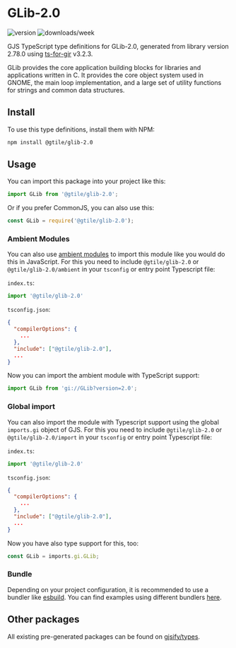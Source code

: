 
# GLib-2.0

![version](https://img.shields.io/npm/v/@gtile/glib-2.0)
![downloads/week](https://img.shields.io/npm/dw/@gtile/glib-2.0)


GJS TypeScript type definitions for GLib-2.0, generated from library version 2.78.0 using [ts-for-gir](https://github.com/gjsify/ts-for-gir) v3.2.3.

GLib provides the core application building blocks for libraries and applications written in C. It provides the core object system used in GNOME, the main loop implementation, and a large set of utility functions for strings and common data structures.

## Install

To use this type definitions, install them with NPM:
```bash
npm install @gtile/glib-2.0
```

## Usage

You can import this package into your project like this:
```ts
import GLib from '@gtile/glib-2.0';
```

Or if you prefer CommonJS, you can also use this:
```ts
const GLib = require('@gtile/glib-2.0');
```

### Ambient Modules

You can also use [ambient modules](https://github.com/gjsify/ts-for-gir/tree/main/packages/cli#ambient-modules) to import this module like you would do this in JavaScript.
For this you need to include `@gtile/glib-2.0` or `@gtile/glib-2.0/ambient` in your `tsconfig` or entry point Typescript file:

`index.ts`:
```ts
import '@gtile/glib-2.0'
```

`tsconfig.json`:
```json
{
  "compilerOptions": {
    ...
  },
  "include": ["@gtile/glib-2.0"],
  ...
}
```

Now you can import the ambient module with TypeScript support: 

```ts
import GLib from 'gi://GLib?version=2.0';
```

### Global import

You can also import the module with Typescript support using the global `imports.gi` object of GJS.
For this you need to include `@gtile/glib-2.0` or `@gtile/glib-2.0/import` in your `tsconfig` or entry point Typescript file:

`index.ts`:
```ts
import '@gtile/glib-2.0'
```

`tsconfig.json`:
```json
{
  "compilerOptions": {
    ...
  },
  "include": ["@gtile/glib-2.0"],
  ...
}
```

Now you have also type support for this, too:

```ts
const GLib = imports.gi.GLib;
```

### Bundle

Depending on your project configuration, it is recommended to use a bundler like [esbuild](https://esbuild.github.io/). You can find examples using different bundlers [here](https://github.com/gjsify/ts-for-gir/tree/main/examples).

## Other packages

All existing pre-generated packages can be found on [gjsify/types](https://github.com/gjsify/types).

